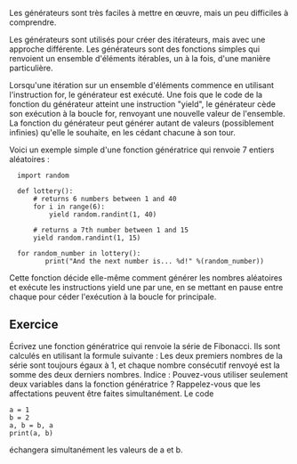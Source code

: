 Les générateurs sont très faciles à mettre en œuvre, mais un peu difficiles à comprendre.

Les générateurs sont utilisés pour créer des itérateurs, mais avec une approche différente. Les générateurs sont des fonctions simples qui renvoient un ensemble d'éléments itérables, un à la fois, d'une manière particulière.

Lorsqu'une itération sur un ensemble d'éléments commence en utilisant l'instruction for, le générateur est exécuté. Une fois que le code de la fonction du générateur atteint une instruction "yield", le générateur cède son exécution à la boucle for, renvoyant une nouvelle valeur de l'ensemble. La fonction du générateur peut générer autant de valeurs (possiblement infinies) qu'elle le souhaite, en les cédant chacune à son tour.

Voici un exemple simple d'une fonction génératrice qui renvoie 7 entiers aléatoires :

      import random
      
      def lottery():
          # returns 6 numbers between 1 and 40
          for i in range(6):
              yield random.randint(1, 40)
      
          # returns a 7th number between 1 and 15
          yield random.randint(1, 15)
      
      for random_number in lottery():
             print("And the next number is... %d!" %(random_number))

Cette fonction décide elle-même comment générer les nombres aléatoires et exécute les instructions yield une par une, en se mettant en pause entre chaque pour céder l'exécution à la boucle for principale.

Exercice
--------

Écrivez une fonction génératrice qui renvoie la série de Fibonacci. Ils sont calculés en utilisant la formule suivante : Les deux premiers nombres de la série sont toujours égaux à 1, et chaque nombre consécutif renvoyé est la somme des deux derniers nombres.
Indice : Pouvez-vous utiliser seulement deux variables dans la fonction génératrice ? Rappelez-vous que les affectations peuvent être faites simultanément. Le code

    a = 1
    b = 2
    a, b = b, a
    print(a, b)

échangera simultanément les valeurs de a et b.